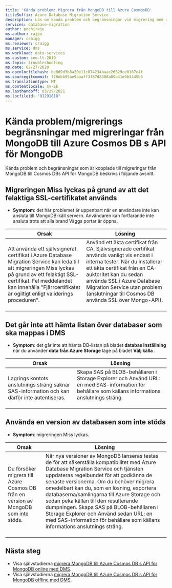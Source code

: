 ```yaml
---
title: 'Kända problem: Migrera från MongoDB till Azure CosmosDB'
titleSuffix: Azure Database Migration Service
description: Läs om kända problem och begränsningar vid migrering med migreringar från MongoDB till Azure Cosmos DB med hjälp av Azure Database Migration Service.
services: database-migration
author: pochiraju
ms.author: rajpo
manager: craigg
ms.reviewer: craigg
ms.service: dms
ms.workload: data-services
ms.custom: seo-lt-2019
ms.topic: troubleshooting
ms.date: 02/27/2020
ms.openlocfilehash: be6d9d3b8a20e11c874234baae26629ce0187e4f
ms.sourcegitcommit: f28ebb95ae9aaaff3f87d8388a09b41e0b3445b5
ms.translationtype: MT
ms.contentlocale: sv-SE
ms.lasthandoff: 03/29/2021
ms.locfileid: "91291818"
---
```

# <a name="known-issuesmigration-limitations-with-migrations-from-mongodb-to-azure-cosmos-dbs-api-for-mongodb"></a>Kända problem/migrerings begränsningar med migreringar från MongoDB till Azure Cosmos DB s API för MongoDB

Kända problem och begränsningar som är kopplade till migreringar från MongoDB till Cosmos DBs API för MongoDB beskrivs i följande avsnitt.

## <a name="migration-fails-as-a-result-of-using-the-incorrect-ssl-cert"></a>Migreringen Miss lyckas på grund av att det felaktiga SSL-certifikatet används

* **Symptom**: det här problemet är uppenbart när en användare inte kan ansluta till MongoDB-käll servern. Användaren kan fortfarande inte ansluta trots att alla brand Väggs portar är öppna.

| Orsak         | Lösning |
| ------------- | ------------- |
| Att använda ett självsignerat certifikat i Azure Database Migration Service kan leda till att migreringen Miss lyckas på grund av ett felaktigt SSL-certifikat. Fel meddelandet kan innehålla "Fjärrcertifikatet är ogiltigt enligt validerings proceduren". | Använd ett äkta certifikat från CA.  Självsignerade certifikat används vanligt vis endast i interna tester. När du installerar ett äkta certifikat från en CA-auktoritet kan du sedan använda SSL i Azure Database Migration Service utan problem (anslutningar till Cosmos DB använda SSL över Mongo-API).<br><br> |

## <a name="unable-to-get-the-list-of-databases-to-map-in-dms"></a>Det går inte att hämta listan över databaser som ska mappas i DMS

* **Symptom**: det går inte att hämta DB-listan på bladet **databas inställning** när du använder **data från Azure Storage** läge på bladet **Välj källa** .

| Orsak         | Lösning |
| ------------- | ------------- |
| Lagrings kontots anslutnings sträng saknar SAS-information och kan därför inte autentiseras. | Skapa SAS på BLOB-behållaren i Storage Explorer och Använd URL: en med SAS-information för behållare som källans informations anslutnings sträng.<br><br> |

## <a name="using-an-unsupported-version-of-the-database"></a>Använda en version av databasen som inte stöds

* **Symptom**: migreringen Miss lyckas.

| Orsak         | Lösning |
| ------------- | ------------- |
| Du försöker migrera till Azure Cosmos DB från en version av MongoDB som inte stöds. | När nya versioner av MongoDB lanseras testas de för att säkerställa kompatibilitet med Azure Database Migration Service och tjänsten uppdateras regelbundet för att godkänna de senaste versionerna. Om du behöver migrera omedelbart kan du, som en lösning, exportera databaserna/samlingarna till Azure Storage och sedan peka källan till den resulterande dumpningen. Skapa SAS på BLOB-behållaren i Storage Explorer och Använd sedan URL: en med SAS-information för behållare som källans informations anslutnings sträng.<br><br> |

## <a name="next-steps"></a>Nästa steg

* Visa självstudierna [migrera MongoDB till Azure Cosmos DB s API för MongoDB online med DMS](tutorial-mongodb-cosmos-db-online.md).
* Visa självstudierna [migrera MongoDB till Azure Cosmos DB s API för MongoDB offline med DMS](tutorial-mongodb-cosmos-db.md).